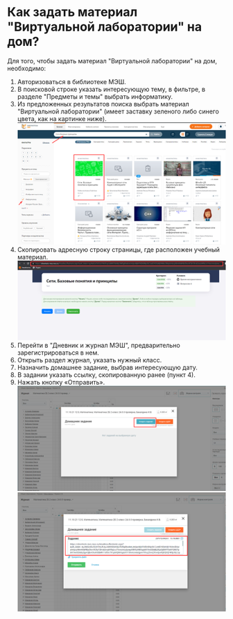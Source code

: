 # Как задать материал "Виртуальной лаборатории" на дом? 

Для того, чтобы задать материал "Виртуальной лаборатории" на дом, необходимо:

1. Авторизоваться в библиотеке МЭШ.
2. В поисковой строке указать интересующую тему, в фильтре, в разделе "Предметы и темы" выбрать информатику.
3. Из предложенных результатов поиска выбрать материал "Виртуальной лаборатории" (имеет заставку зеленого либо синего цвета, как на картинке ниже).
![ДЗ](../_images/02-for-teachers/15.png)
4. Скопировать адресную строку страницы, где расположен учебный материал.
![ДЗ](../_images/02-for-teachers/16.png)
5. Перейти в "Дневник и журнал МЭШ", предварительно зарегистрироваться в нем.
6. Открыть раздел журнал, указать нужный класс.
7. Назначить домашнее задание, выбрав интересующую дату.
8. В задании указать ссылку, скопированную ранее (пункт 4).
9. Нажать кнопку «Отправить».
![ДЗ](../_images/02-for-teachers/17.png)
![ДЗ](../_images/02-for-teachers/18.png)



